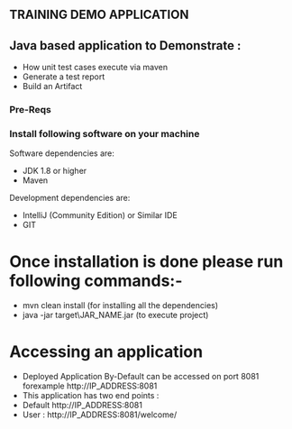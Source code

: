 ## TRAINING DEMO APPLICATION 
## Java based application to Demonstrate :
* How unit test cases execute via maven 
* Generate a test report
* Build an Artifact 


### Pre-Reqs

### Install following software on your machine

Software dependencies are:
* JDK 1.8 or higher
* Maven

Development dependencies are:
* IntelliJ (Community Edition) or Similar IDE
* GIT

# Once installation is done please run following commands:-

* mvn clean install (for installing all the dependencies)
* java -jar target\JAR_NAME.jar (to execute project)

# Accessing an application
* Deployed Application By-Default can be accessed on port 8081 forexample http://IP_ADDRESS:8081
* This application has two end points :
* Default http://IP_ADDRESS:8081
* User : http://IP_ADDRESS:8081/welcome/<USERNAME>

